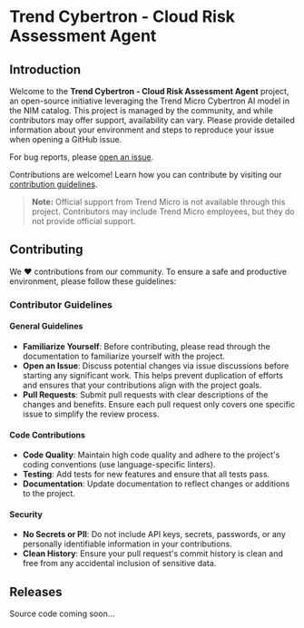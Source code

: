 # Trend Cybertron - Cloud Risk Assessment Agent

## Introduction

Welcome to the **Trend Cybertron - Cloud Risk Assessment Agent** project, an open-source initiative leveraging the Trend Micro Cybertron AI model in the NIM catalog. This project is managed by the community, and while contributors may offer support, availability can vary. Please provide detailed information about your environment and steps to reproduce your issue when opening a GitHub issue.

For bug reports, please [open an issue](https://github.com/trendmicro/cloud-risk-assessment-agent/issues/new/choose).

Contributions are welcome! Learn how you can contribute by visiting our [contribution guidelines](https://github.com/trendmicro/cloud-risk-assessment-agent?tab=readme-ov-file#contributing).

> **Note:** Official support from Trend Micro is not available through this project. Contributors may include Trend Micro employees, but they do not provide official support.

## Contributing

We :heart: contributions from our community. To ensure a safe and productive environment, please follow these guidelines:

### Contributor Guidelines

#### General Guidelines
- **Familiarize Yourself**: Before contributing, please read through the documentation to familiarize yourself with the project.
- **Open an Issue**: Discuss potential changes via issue discussions before starting any significant work. This helps prevent duplication of efforts and ensures that your contributions align with the project goals.
- **Pull Requests**: Submit pull requests with clear descriptions of the changes and benefits. Ensure each pull request only covers one specific issue to simplify the review process.

#### Code Contributions
- **Code Quality**: Maintain high code quality and adhere to the project's coding conventions (use language-specific linters).
- **Testing**: Add tests for new features and ensure that all tests pass.
- **Documentation**: Update documentation to reflect changes or additions to the project.

#### Security
- **No Secrets or PII**: Do not include API keys, secrets, passwords, or any personally identifiable information in your contributions.
- **Clean History**: Ensure your pull request's commit history is clean and free from any accidental inclusion of sensitive data.

## Releases

Source code coming soon...

